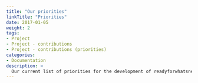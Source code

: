 ```yaml
---
title: "Our priorities"
linkTitle: "Priorities"
date: 2017-01-05
weight: 2
tags:
- Project
- Project - contributions
- Project - contributions (priorities)
categories:
- Documentation
description: >
  Our current list of priorities for the development of readyforwhatsnext shape when and how we need your help.
---
```



